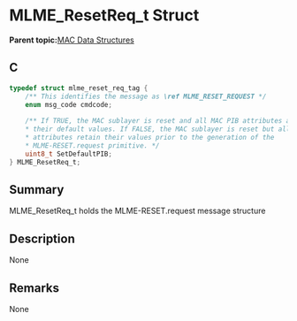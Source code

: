# MLME\_ResetReq\_t Struct

**Parent topic:**[MAC Data Structures](GUID-D83EFB67-1CD2-4DDB-825D-8A6090B47CA1.md)

## C

```c
typedef struct mlme_reset_req_tag {
    /** This identifies the message as \ref MLME_RESET_REQUEST */
    enum msg_code cmdcode;
    
    /** If TRUE, the MAC sublayer is reset and all MAC PIB attributes are set to
    * their default values. If FALSE, the MAC sublayer is reset but all MAC PIB
    * attributes retain their values prior to the generation of the
    * MLME-RESET.request primitive. */
    uint8_t SetDefaultPIB;
} MLME_ResetReq_t;

```

## Summary

MLME\_ResetReq\_t holds the MLME-RESET.request message structure

## Description

None

## Remarks

None

